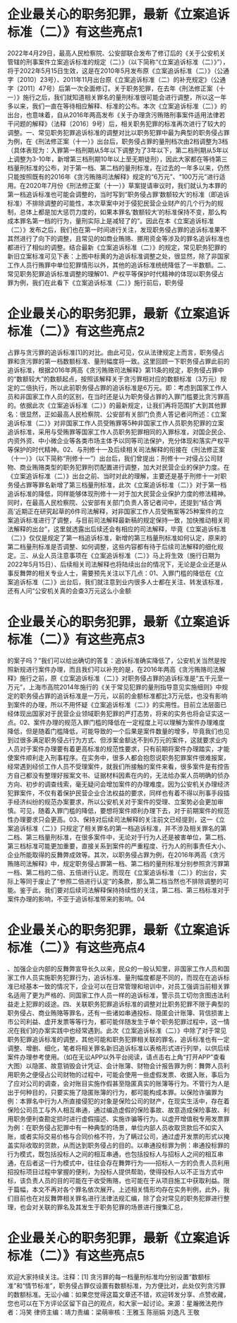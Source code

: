 # 企业最关心的职务犯罪，最新《立案追诉标准（二）》有这些亮点1

2022年4月29日，最高人民检察院、公安部联合发布了修订后的《关于公安机关管辖的刑事案件立案追诉标准的规定（二）》（以下简称“《立案追诉标准（二）》”），将于2022年5月15日生效，这是在2010年5月发布原《立案追诉标准（二）》（公通字〔2010〕23号）、2011年11月出台原《立案追诉标准（二）的补充规定》（公通字〔2011〕47号）后第一次全面修订。关于职务犯罪，在去年《刑法修正案（十一）》施行之后，我们就知道相关罪名的量刑标准很可能会进行调整，所以这一年多以来，我们一直在等待相应解释、标准的公布。本次《立案追诉标准（二）》的出台，也意味着，自从2016年两高发布《关于办理贪污贿赂刑事案件适用法律若干问题的解释》（法释〔2016〕9号）后，相关职务犯罪的标准再次进行了较大的调整。一、常见职务犯罪追诉标准的调整对比以职务犯罪中最为典型的职务侵占罪为例，在《刑法修正案（十一）》出台后，职务侵占罪的量刑档次由2档调整为3档（具体表现为：入罪第一档刑期从5年以下调整为了3年以下，第二档刑期从5年以上调整为3-10年，新增第三档刑期10年以上至无期徒刑），因此大家都在等待第三档量刑标准的公布，对于第一档、第二档的量刑标准，在过去的一年多以来，仍然只能按照既有的2016年《贪污贿赂司法解释》规定的“6万元”、“100万元”进行适用。在2020年7月份《刑法修正案（十一）》草案提请审议时，我们就认为本罪的第一档追诉标准也可能会调整的，当时写到“职务侵占罪‘数额较大’的标准（即追诉标准）不排除调整的可能性，本次草案中对于侵犯民营企业财产的几个行为的规制，总体上都是加大惩罚力度的，如果本罪名‘数额较大’的标准保持不变，那么构成本罪名第一档的行为，量刑实际上是减轻了的”。因此在本《立案追诉标准（二）》发布之后，我们也在第一时间进行关注，发现职务侵占罪的追诉标准果不其然进行了向下的调整，且常见的如商业贿赂、挪用资金等涉及的罪名追诉标准也都进行了相似的调整。结合最新《立案追诉标准（二）》的规定，常见职务犯罪的新旧立案标准可见下表：上图中标黄的为追诉标准调整之处，很显然，除了非国家工作人员行贿罪中单位犯罪情形以外，其他的追诉标准统统降低了一半数额。二、常见职务犯罪追诉标准调整的理解01、产权平等保护时代精神的体现以职务侵占罪为例，我们在此看下《立案追诉标准（二）》施行前后，职务侵

# 企业最关心的职务犯罪，最新《立案追诉标准（二）》有这些亮点2

占罪与贪污罪的追诉标准[1]的对比。由此可见，仅从法律规定上而言，职务侵占罪和贪污罪的第一档数额标准、量刑幅度将一致。这里回顾一下职务侵占罪此前的追诉标准，根据2016年两高《贪污贿赂司法解释》第11条的规定，职务侵占罪中的“数额较大”的数额起点，按照该解释关于贪污罪相对应的数额标准（3万元）规定的二倍执行，所以此前职务侵占罪的追诉标准是6万元。即：考虑到国家工作人员和非国家工作人员的区别，在当时还是认为职务侵占罪的入罪门槛要比贪污罪高的。依据此次《立案追诉标准（二）》的最新规定，让我们再将范围扩大到其他罪名：很显然，正如最高人民检察院、公安部有关部门负责人答记者问所述：《立案追诉标准（二）》对非国家工作人员受贿罪等5种非国家工作人员职务犯罪的立案追诉标准，采用与受贿罪等国家工作人员职务犯罪相同的入罪标准，对国企民企、内资外资、中小微企业等各类市场主体予以同等司法保护，充分体现和落实产权平等保护的时代精神。02、与刑修十一及后续相关司法解释的衔接在《刑法修正案（十一）》（以下简称“刑修十一”）出台后，我们曾提出：刑修十一对侵占公司财物、商业贿赂类型的职务犯罪刑罚配置进行调整，加大对民营企业的保护力度。在《立案追诉标准（二）》出台之前、当时对此的理解，主要还是基于刑修十一对职务侵占罪等罪名新增了第三档量刑标准，此次《立案追诉标准（二）》对于第一档追诉标准的降低，同样能够体现刑修十一对于加大民营企业保护力度的修法精神。同时，在最高人民检察院、公安部有关部门负责人答记者问中，还提到“结合‘两高’近期正在研究起草的6件司法解释，对非国家工作人员受贿案等25种案件的立案追诉标准进行了调整，与目前司法解释最新稿的规定保持一致，加快推动相关司法解释的出台”，这里就透露出后续还会有相应的司法解释，毕竟《立案追诉标准（二）》仅仅是规定了第一档追诉标准，新增的第三档量刑标准如何认定，原来的第二档量刑标准是否调整、如何调整，这些内容都有待于后续司法解释的细化规定。三、从业人员注意事项在《立案追诉标准（二）》马上将生效（施行日期为2022年5月15日）、后续相关司法解释也将陆续出台的情况下，无论是企业还是从事反舞弊的相关专业人士，需要预先关注以下几点：01、入罪门槛的降低在《立案追诉标准（二）》出台后，我们就注意到业内很多人士都在关注、转发该标准，还有人问“公安机关真的会查3万元这么小金额

# 企业最关心的职务犯罪，最新《立案追诉标准（二）》有这些亮点3

的案子吗？”我们可以给出确切的答复：追诉标准确实降低了，公安机关当然是按照新规进行案件办理，而且我们可以补充的是，在2016年两高《贪污贿赂司法解释》施行之前，原《立案追诉标准（二）》对职务侵占罪的追诉标准是“五千元至一万元”，上海市高院2014年施行的《关于常见犯罪的量刑指导意见实施细则》中规定的职务侵占罪的追诉标准是一万元，以前的金额标准都比3万元低，也没有影响到案件的办理，所以不用怀疑《立案追诉标准（二）》的实用性。目前立法层面已经体现出国家对于民营企业领域职务犯罪的严打态势，将来的实务也将会证实这一点。02、案件办理的规范入罪门槛的降低在一定程度上可以理解为案件办理难度降低，但是随着门槛降低，可能导致的一个后果是案件数量的增多，毕竟我们也见到过很多满足职务侵占行为方式、但涉案金额达不到6万元的案件，这就要求业内人员对于案件办理要有着更高标准的规范性要求，只有前期将案件办理踏实，才能使案件顺利走入刑事程序。在实务中，很多人都会抱怨说职务犯罪案件很难报案，经常遇到经侦工作人员不受理案件，就我们所接触的案件来看，很多案件是有控告方自己都没有整理好报案文书、证据材料因素在内的，无法给办案人员明确的侦办方向、初步的调查线索，毫无疑问会增加案件的办理难度。因为公安机关办理经济犯罪案件，不仅有着保护民营企业合法权益的要求，同样也有着不得以刑事手段插手经济纠纷的规范办案要求，所以公安机关对于案件的受理、立案势必会更加审慎。可见，随着入罪门槛的降低，要想将案件顺利办理下去，对于前期案件的规范性办理要求只会更高。03、保持对后续司法解释的关注前文已经提到，这一《立案追诉标准（二）》只规定了相关罪名的第一档追诉标准，并不涉及相关罪名的第二档、第三档量刑标准，在很多案件中，无论对于行为人还是被害单位，第二档、第三档标准可能更加重要，直接关系到案件的严重程度、行为人的刑事责任大小、企业所能取得的反舞弊成效等。其次，以职务侵占罪为例，在2016年两高《贪污贿赂司法解释》中，规定职务侵占罪第一档、第二档的量刑标准分别参照贪污罪第一档、第二档的二倍、五倍进行认定。而现在《立案追诉标准（二）》的出台，实际上等同于废止了“参照二倍进行认定”的条款，那么第二档当然也不排除调整的可能。鉴于此，我们要对后续司法解释保持持续性的关注，第二档、第三档标准对于案件办理的影响，不亚于追诉标准带来的影响。04

# 企业最关心的职务犯罪，最新《立案追诉标准（二）》有这些亮点4

、加强企业内部的反舞弊宣导长久以来，民众的一般认知里，非国家工作人员和国家工作人员实施职务犯罪行为，追诉标准、量刑幅度都是不同的，而现在在追诉标准已经基本一致的情况下，企业可以在日常管理和培训中，对员工强调当前相关罪名适用了更为严格的、同国家工作人员一样的追诉标准，警示员工切勿贪图违法利益走上犯罪的歧途。四、关联职务犯罪追诉标准的调整对比职务犯罪不限于典型的职务侵占、商业贿赂等罪名，还有一些诸如串通投标、隐匿会计账簿、背信损害上市公司利益、虚开发票等等行为，都可能伴随发生于单个职务犯罪过程中，这一情况在我们的办案实践中也经常遇到。此次《立案追诉标准（二）》中除了对于常见职务犯罪追诉标准的调整，其他可能和职务犯罪相关联的罪名，追诉标准也有一定调整、增删、细化，笔者将相关罪名新旧追诉标准以表格形式进行列举，以供后续案件办理参考使用。（如在无讼APP以外平台阅读，请点击右上角“打开APP”查看大图）以隐匿、故意销毁会计凭证、会计账簿、财物会计报告罪为例：舞弊人员利用职务之便侵占公司财物的过程中，可能会使用一些虚假发票、收据入账，事后为了应对公司的调查，会对账目实施作假甚至隐匿真实的账簿等行为。不管行为人是出于何种目的，只要实施了隐匿账簿的行为，都可能构成本罪。以保险诈骗罪为例：本罪名中行为人所直接侵犯的对象是保险公司的财产，在现实生活中，存在着保险公司员工与外人相互串通，通过编造虚假的保险事故、故意造成保险事故、利用职务便利查勘定损时进行虚假描述、实施诈骗等行为。以虚开增值税专用发票罪为例：在职务侵占犯罪中有一种典型的场景，单位内部人员收取货款后不如实入账，或者实际交易价格与合同价格不符，为了瞒过公司，通过虚开发票的形式以掩盖实际收取的货款，从而达到职务侵占的目的。以串通投标罪为例：串通投标罪的行为模式，既包括投标人之间的相互串通，也包括投标人与招标人之间的相互串通，在后者这一行为模式中，往往会存在舞弊行为——招标人一方的负责人员利用招投标项目过程中掌握的便利，为投标人提供帮助，使得投标人以不正当方式中标，该负责人员的目的可能在于收受贿赂，也可能在于从项目施工中获取利益。限于篇幅，本文不再对各个罪名依次展开。上述相关情形均存在实务判例，此外，我们目前也在对反舞弊相关罪名进行法律法规汇编，除了会对常见的职务犯罪进行整理，也会对关联的罪名及其发生于职务犯罪的场景进行搜集汇总，

# 企业最关心的职务犯罪，最新《立案追诉标准（二）》有这些亮点5

欢迎大家持续关注。注释：[1] 贪污罪的每一档量刑标准均分别设置“数额标准”和“情节标准”，职务侵占罪仅设置有数额标准，为方便比对，此处仅列贪污罪的数额标准。无讼小编：如果您觉得这篇文章还不错，欢迎转发分享、点赞收藏，您也可以在下方评论区留下自己的观点，和大家一起讨论。来源：星瀚微法苑作者：冯笑 律师主编：靖力责编：梁萌审核：王雅玉 陈丽娟 刘逸凡 王敬


